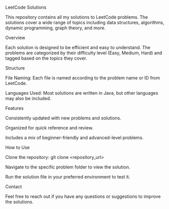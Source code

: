 LeetCode Solutions

This repository contains all my solutions to LeetCode problems. The solutions cover a wide range of topics including data structures, algorithms, dynamic programming, graph theory, and more.

Overview

Each solution is designed to be efficient and easy to understand. The problems are categorized by their difficulty level (Easy, Medium, Hard) and tagged based on the topics they cover.

Structure

File Naming: Each file is named according to the problem name or ID from LeetCode.

Languages Used: Most solutions are written in Java, but other languages may also be included.

Features

Consistently updated with new problems and solutions.

Organized for quick reference and review.

Includes a mix of beginner-friendly and advanced-level problems.

How to Use

Clone the repository: git clone <repository_url>

Navigate to the specific problem folder to view the solution.

Run the solution file in your preferred environment to test it.

Contact

Feel free to reach out if you have any questions or suggestions to improve the solutions.
